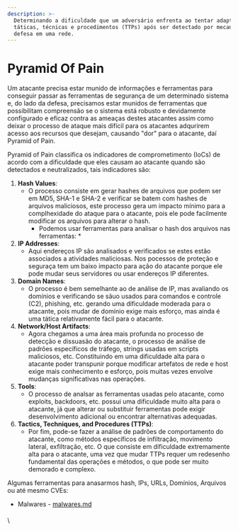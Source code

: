 ```yaml
---
description: >-
  Determinando a dificuldade que um adversário enfrenta ao tentar adaptar suas
  táticas, técnicas e procedimentos (TTPs) após ser detectado por mecanismos de
  defesa em uma rede.
---
```


# Pyramid Of Pain

Um atacante precisa estar munido de informações e ferramentas para conseguir passar as ferramentas de segurança de um determinado sistema e, do lado da defesa, precisamos estar munidos de ferramentas que possibilitam compreensão se o sistema está robusto e devidamente configurado e eficaz contra as ameaças destes atacantes assim como deixar o processo de ataque mais difícil para os atacantes adqurirem acesso aos recursos que desejam, causando "dor" para o atacante, daí Pyramid of Pain.

Pyramid of Pain classifica os indicadores de comprometimento (IoCs) de acordo com a dificuldade que eles causam ao atacante quando são detectados e neutralizados, tais indicadores são:

1. **Hash Values**:
   * O processo consiste em gerar hashes de arquivos que podem ser em MD5, SHA-1 e SHA-2 e verificar se batem com hashes de arquivos maliciosos, este processo gera um impacto mínimo para a complhexidade do ataque para o atacante, pois ele pode facilmente modificar os arquivos para alterar o hash.
     * Podemos usar ferramentas para analisar o hash dos arquivos nas ferramentas:
       *
2. **IP Addresses**:
   * Aqui endereços IP são analisados e verificados se estes estão associados a atividades maliciosas. Nos pocessos de proteção e seguraça tem um baixo impacto para ação do atacante porque ele pode mudar seus servidores ou usar endereços IP diferentes.
3. **Domain Names**:
   * O processo é bem semelhante ao de análise de IP, mas avaliando os domínios e verificando se sãuo usados para comandos e controle (C2), phishing, etc. gerando uma dificuldade moderada para o atacante, pois mudar de domínio exige mais esforço, mas ainda é uma tática relativamente fácil para o atacante.
4. **Network/Host Artifacts**:
   * Agora chegamos a uma área mais profunda no processo de detecção e dissuasão do atacante, o processo de análise de padrões específicos de tráfego, strings usadas em scripts maliciosos, etc. Constituindo em uma dificuldade alta para o atacante poder transpunir porque modificar artefatos de rede e host exige mais conhecimento e esforço, pois muitas vezes envolve mudanças significativas nas operações.
5. **Tools**:
   * O processo de analsar as ferramentas usadas pelo atacante, como exploits, backdoors, etc. possui uma dificuldade muito alta para o atacante, já que alterar ou substituir ferramentas pode exigir desenvolvimento adicional ou encontrar alternativas adequadas.
6. **Tactics, Techniques, and Procedures (TTPs)**:
   * Por fim, pode-se fazer a análise de padrões de comportamento do atacante, como métodos específicos de infiltração, movimento lateral, exfiltração, etc. O que consiste em dificuldade extremamente alta para o atacante, uma vez que mudar TTPs requer um redesenho fundamental das operações e métodos, o que pode ser muito demorado e complexo.

Algumas ferramentas para anasarmos hash, IPs, URLs, Domínios, Arquivos ou até mesmo CVEs:

* Malwares - [malwares.md](../../../readme/tools/malwares.md "mention")

####

\
